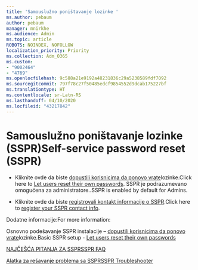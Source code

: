 ```yaml
---
title: 'Samouslužno poništavanje lozinke '
ms.author: pebaum
author: pebaum
manager: mnirkhe
ms.audience: Admin
ms.topic: article
ROBOTS: NOINDEX, NOFOLLOW
localization_priority: Priority
ms.collection: Adm_O365
ms.custom:
- "9002464"
- "4769"
ms.openlocfilehash: 9c588a21e9192a48231836c29a5238589fdf7092
ms.sourcegitcommit: 797f78c27f50485edcf9854552d9dcab175227bf
ms.translationtype: HT
ms.contentlocale: sr-Latn-RS
ms.lasthandoff: 04/10/2020
ms.locfileid: "43217842"
---
```

# <a name="self-service-password-reset-sspr"></a><span data-ttu-id="8a14d-102">Samouslužno poništavanje lozinke (SSPR)</span><span class="sxs-lookup"><span data-stu-id="8a14d-102">Self-service password reset (SSPR)</span></span>

- <span data-ttu-id="8a14d-103">Kliknite ovde da biste [dopustili korisnicima da ponovo vrate](https://admin.microsoft.com/Adminportal/Home#/featureexplorer/security/Sspr)lozinke.</span><span class="sxs-lookup"><span data-stu-id="8a14d-103">Click here to [Let users reset their own passwords](https://admin.microsoft.com/Adminportal/Home#/featureexplorer/security/Sspr).</span></span>  <span data-ttu-id="8a14d-104">SSPR je podrazumevano omogućena za administratore..</span><span class="sxs-lookup"><span data-stu-id="8a14d-104">SSPR is enabled by default for Admins.</span></span>

- <span data-ttu-id="8a14d-105">Kliknite ovde da biste [registrovali kontakt informacije o SSPR](https://go.microsoft.com/fwlink/?linkid=849451).</span><span class="sxs-lookup"><span data-stu-id="8a14d-105">Click here to [register your SSPR contact info](https://go.microsoft.com/fwlink/?linkid=849451).</span></span>

<span data-ttu-id="8a14d-106">Dodatne informacije:</span><span class="sxs-lookup"><span data-stu-id="8a14d-106">For more information:</span></span>

<span data-ttu-id="8a14d-107">Osnovno podešavanje SSPR instalacije – [dopustili korisnicima da ponovo vrate](https://docs.microsoft.com/microsoft-365/admin/add-users/let-users-reset-passwords?view=o365-worldwide)lozinke.</span><span class="sxs-lookup"><span data-stu-id="8a14d-107">Basic SSPR setup - [Let users reset their own passwords](https://docs.microsoft.com/microsoft-365/admin/add-users/let-users-reset-passwords?view=o365-worldwide)</span></span>

[<span data-ttu-id="8a14d-108">NAJČEŠĆA PITANJA ZA SSPR</span><span class="sxs-lookup"><span data-stu-id="8a14d-108">SSPR FAQ</span></span>](https://docs.microsoft.com/azure/active-directory/authentication/active-directory-passwords-faq)

[<span data-ttu-id="8a14d-109">Alatka za rešavanje problema sa SSPR</span><span class="sxs-lookup"><span data-stu-id="8a14d-109">SSPR Troubleshooter</span></span>](https://docs.microsoft.com/azure/active-directory/authentication/active-directory-passwords-troubleshoot)
